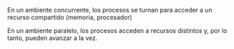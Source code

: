 En un ambiente concurrente, los procesos se turnan para acceder a un recurso compartido (memoria, procesador)

En un ambiente paralelo, los procesos acceden a recursos distintos y, por lo tanto, pueden avanzar a la vez.
